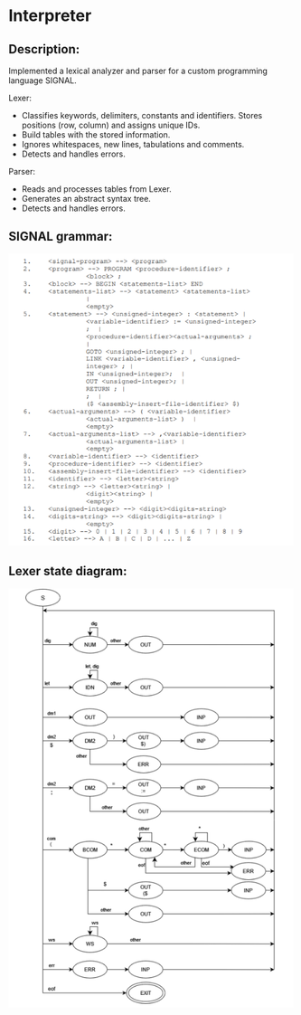 # Interpreter
## Description:
Implemented a lexical analyzer and parser for a custom programming language SIGNAL.

Lexer:
* Classifies keywords, delimiters, constants and identifiers. Stores positions (row, column) and assigns unique IDs.
* Build tables with the stored information.
* Ignores whitespaces, new lines, tabulations and comments.
* Detects and handles errors.

Parser:
* Reads and processes tables from Lexer.
* Generates an abstract syntax tree.
* Detects and handles errors.

## SIGNAL grammar:
![Grammar](doc/grammar.png)

## Lexer state diagram:
![Lexer](doc/lex_diagram.png)
